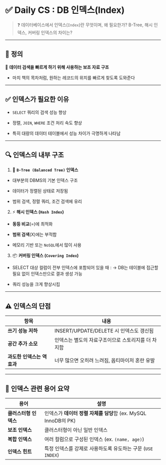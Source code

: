# ✅ Daily CS : DB 인덱스(Index)

>❓ 
>데이터베이스에서 인덱스(`Index`)란 무엇이며, 왜 필요한가?
>B-Tree, 해시 인덱스, 커버링 인덱스의 차이는?

***

## 📌 정의

🔷 **데이터 검색을 빠르게 하기 위해 사용하는 보조 자료 구조**

- 마치 책의 목차처럼, 원하는 레코드의 위치를 빠르게 찾도록 도와준다

***

## ✅ 인덱스가 필요한 이유

- `SELECT` 쿼리의 검색 성능 향상


- 정렬, `JOIN`, `WHERE` 조건 처리 속도 향상


- 특히 대량의 데이터 테이블에서 성능 차이가 극명하게 나타남

***

## 🔍 인덱스의 내부 구조

1. 📂 **`B-Tree (Balanced Tree)` 인덱스**

- 대부분의 DBMS의 기본 인덱스 구조


- 데이터가 정렬된 상태로 저장됨


- 범위 검색, 정렬 쿼리, 조건 검색에 유리

2. ⚡ **해시 인덱스 (`Hash Index`)**
 
- **동등 비교**(=)에 최적화


- **범위 검색**(X)에는 부적합


- 메모리 기반 또는 `NoSQL`에서 많이 사용


3. 📦 **커버링 인덱스 (`Covering Index`)**

- SELECT 대상 컬럼이 전부 인덱스에 포함되어 있을 때
: → DB는 테이블에 접근할 필요 없이 인덱스만으로 결과 생성 가능

- 쿼리 성능을 크게 향상시킴

***

## ⚠️ 인덱스의 단점

| 항목               | 내용                              |
| ---------------- | ------------------------------- |
| **쓰기 성능 저하**     | INSERT/UPDATE/DELETE 시 인덱스도 갱신됨 |
| **공간 추가 소모**     | 인덱스는 별도의 자료구조이므로 스토리지를 더 차지함    |
| **과도한 인덱스는 역효과** | 너무 많으면 오히려 느려짐, 옵티마이저 혼란 유발     |

***

## 📌 인덱스 관련 용어 요약

| 용어            | 설명                                             |
| ------------- | ---------------------------------------------- |
| **클러스터형 인덱스** | 인덱스가 **데이터 정렬 자체를 담당**함 (ex. MySQL InnoDB의 PK) |
| **보조 인덱스**    | 클러스터형이 아닌 일반 인덱스                               |
| **복합 인덱스**    | 여러 컬럼으로 구성된 인덱스 (ex. `(name, age)`)            |
| **인덱스 힌트**    | 특정 인덱스를 강제로 사용하도록 유도하는 구문 (`USE INDEX`)        |


